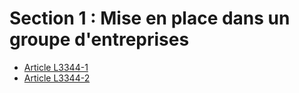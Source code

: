 # Section 1 : Mise en place dans un groupe d'entreprises

* [Article L3344-1](./LEGIARTI000027645921.md)
* [Article L3344-2](./LEGIARTI000006903117.md)
